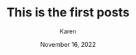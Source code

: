 ---
layout: default 
title: This is the first posts
author: Karen
categories: Beauty
featured_image: /images/placeholder.JPG
date: November 16, 2022
---
